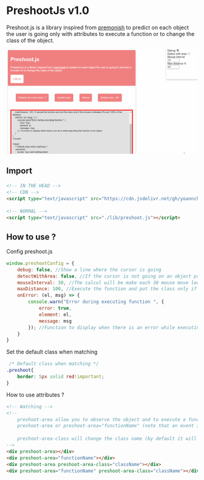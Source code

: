 # PreshootJs v1.0

Preshoot.js is a library inspired from <a href="https://mathisonian.github.io/premonish">premonish</a> to predict on each object the user is going only with attributes to execute a function or to change the class of the object.

<img alt="preshoot.gif" src="./assets/preshoot.gif">

## Import
```html
<!-- IN THE HEAD -->
<!-- CDN -->
<script type="text/javascript" src="https://cdn.jsdelivr.net/gh/yoannchb-pro/Preshoot.js@latest/lib/preshoot.js"></script>

<!-- NORMAL -->
<script type="text/javascript" src="./lib/preshoot.js"></script>
```

## How to use ?
Config preshoot.js
```js
window.preshootConfig = {
    debug: false, //Show a line where the cursor is going
    detectWithArea: false, //If the cursor is not going on an object preshoot.js will detect the closer object
    mouseInterval: 30, //The calcul will be make each 30 mouse move loop
    maxDistance: 100, //Execute the function and put the class only if the mouse is between 0% and 100% of the distance
    onError: (el, msg) => {
        console.warn("Error during executing function ", {
            error: true,
            element: el,
            message: msg
        }); //Function to display when there is an error while executing the function of an object
    }
}
```
Set the default class when matching
```css
 /* Default class when matching */
.preshoot{
    border: 5px solid red!important;
}
```
How to use attributes ?
```html
<!-- Watching -->
<!--
    preshoot-area allow you to observe the object and to execute a function if there is a match
    preshoot-area or preshoot-area="functionName" (note that an event is returned with dome informations)

    preshoot-area-class will change the class name (by default it will put .preshoot)
-->
<div preshoot-area></div>
<div preshoot-area="functionName"></div>
<div preshoot-area preshoot-area-class="className"></div>
<div preshoot-area="functionName" preshoot-area-class="className"></div>
```